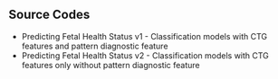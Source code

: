 ## Source Codes
- Predicting Fetal Health Status v1 - Classification models with CTG features and pattern diagnostic feature
- Predicting Fetal Health Status v2 - Classification models with CTG features only without pattern diagnostic feature
